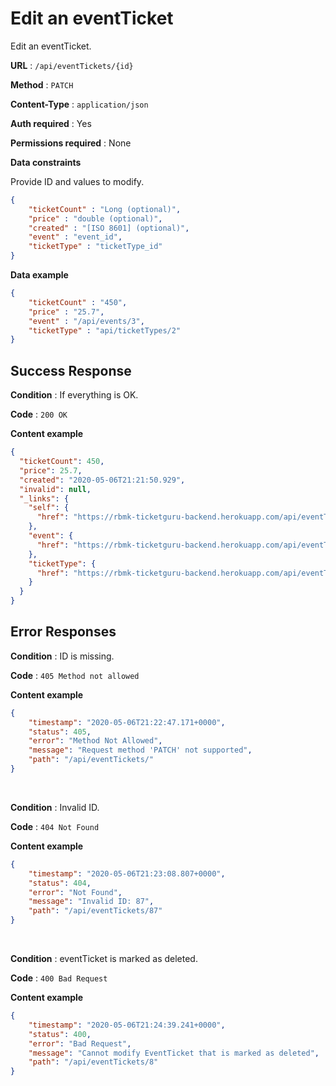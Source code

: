 # Edit an eventTicket

Edit an eventTicket.

**URL** : `/api/eventTickets/{id}`

**Method** : `PATCH`

**Content-Type** : `application/json`

**Auth required** : Yes

**Permissions required** : None

**Data constraints**

Provide ID and values to modify.

```json
{
	"ticketCount" : "Long (optional)",
	"price" : "double (optional)",
	"created" : "[ISO 8601] (optional)",
	"event" : "event_id",
	"ticketType" : "ticketType_id"
}
```

**Data example**

```json
{
	"ticketCount" : "450",
	"price" : "25.7",
	"event" : "/api/events/3",
	"ticketType" : "api/ticketTypes/2"
}
```

## Success Response

**Condition** : If everything is OK.

**Code** : `200 OK`

**Content example**

```json
{
  "ticketCount": 450,
  "price": 25.7,
  "created": "2020-05-06T21:21:50.929",
  "invalid": null,
  "_links": {
    "self": {
      "href": "https://rbmk-ticketguru-backend.herokuapp.com/api/eventTickets/8"
    },
    "event": {
      "href": "https://rbmk-ticketguru-backend.herokuapp.com/api/eventTickets/8/event"
    },
    "ticketType": {
      "href": "https://rbmk-ticketguru-backend.herokuapp.com/api/eventTickets/8/ticketType"
    }
  }
}
```

## Error Responses

**Condition** : ID is missing.

**Code** : `405 Method not allowed`

**Content example**

```json
{
    "timestamp": "2020-05-06T21:22:47.171+0000",
    "status": 405,
    "error": "Method Not Allowed",
    "message": "Request method 'PATCH' not supported",
    "path": "/api/eventTickets/"
}
```
</br>

**Condition** : Invalid ID.

**Code** : `404 Not Found`

**Content example**

```json
{
    "timestamp": "2020-05-06T21:23:08.807+0000",
    "status": 404,
    "error": "Not Found",
    "message": "Invalid ID: 87",
    "path": "/api/eventTickets/87"
}
```
</br>

**Condition** : eventTicket is marked as deleted.

**Code** : `400 Bad Request`

**Content example**

```json
{
    "timestamp": "2020-05-06T21:24:39.241+0000",
    "status": 400,
    "error": "Bad Request",
    "message": "Cannot modify EventTicket that is marked as deleted",
    "path": "/api/eventTickets/8"
}
```
